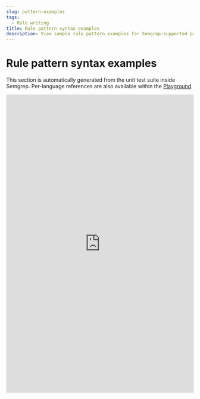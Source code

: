 ```yaml
---
slug: pattern-examples
tags:
  - Rule writing
title: Rule pattern syntax examples
description: View sample rule pattern examples for Semgrep-supported programming langauges.
---
```




# Rule pattern syntax examples

This section is automatically generated from the unit test suite inside Semgrep. Per-language references are also available within the [Playground](https://semgrep.dev/editor).

<iframe src="https://semgrep.dev/embed/cheatsheet" scrolling="0" width="100%" height="800" loading="lazy" frameBorder="0"></iframe>
